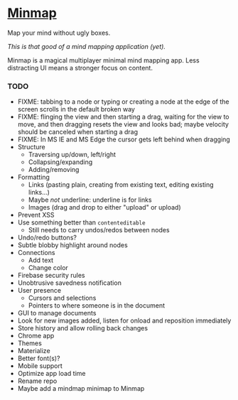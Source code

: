
# [Minmap][app]

Map your mind without ugly boxes.

*This is that good of a mind mapping application (yet).*

Minmap is a magical multiplayer minimal mind mapping app.
Less distracting UI means a stronger focus on content.

### TODO

* FIXME: tabbing to a node or typing or creating a node at the edge of the screen scrolls in the default broken way
* FIXME: flinging the view and then starting a drag, waiting for the view to move, and then dragging resets the view and looks bad; maybe velocity should be canceled when starting a drag
* FIXME: In MS IE and MS Edge the cursor gets left behind when dragging
* Structure
	* Traversing up/down, left/right
	* Collapsing/expanding
	* Adding/removing
* Formatting
	* Links (pasting plain, creating from existing text, editing existing links...)
	* Maybe *not* underline: underline is for links
	* Images (drag and drop to either "upload" or upload)
* Prevent XSS
* Use something better than `contenteditable`
	* Still needs to carry undos/redos between nodes
* Undo/redo buttons?
* Subtle blobby highlight around nodes
* Connections
	* Add text
	* Change color
* Firebase security rules
* Unobtrusive savedness notification
* User presence
	* Cursors and selections
	* Pointers to where someone is in the document
* GUI to manage documents
* Look for new images added, listen for onload and reposition immediately
* Store history and allow rolling back changes
* Chrome app
* Themes
* Materialize
* Better font(s)?
* Mobile support
* Optimize app load time
* Rename repo
* Maybe add a mindmap minimap to Minmap

[app]: http://1j01.github.io/mind-map/?mind-map
